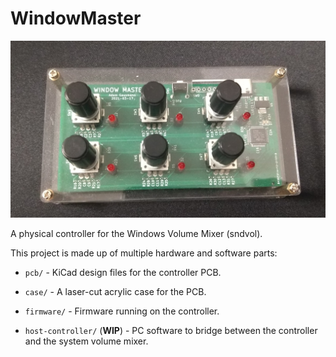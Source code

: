 # WindowMaster

![WindowMaster Rev1](media/photos/rev1.png)

A physical controller for the Windows Volume Mixer (sndvol).

This project is made up of multiple hardware and software parts:

- `pcb/` - KiCad design files for the controller PCB.

- `case/` - A laser-cut acrylic case for the PCB.

- `firmware/` - Firmware running on the controller.

- `host-controller/` (**WIP**) - PC software to bridge between the controller
  and the system volume mixer.
